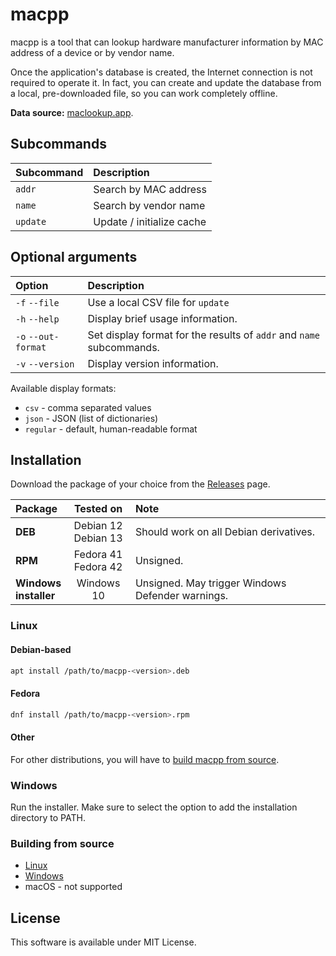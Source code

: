 # macpp

macpp is a tool that can lookup hardware manufacturer information by MAC address of a device or by vendor name.

Once the application's database is created, the Internet connection is not required to operate it. In fact, you can create and update the database from a local, pre-downloaded file, so you can work completely offline.

**Data source:** [maclookup.app](https://maclookup.app/downloads/csv-database).

## Subcommands

| Subcommand       | Description                            |
|:-----------------|:---------------------------------------|
| `addr`           | Search by MAC address                  |
| `name`           | Search by vendor name                  |
| `update`         | Update / initialize cache              |

## Optional arguments

| Option              | Description                                                          |
|:--------------------|:---------------------------------------------------------------------|
| `-f` `--file`       | Use a local CSV file for `update`                                    |
| `-h` `--help`       | Display brief usage information.                                     |
| `-o` `--out-format` | Set display format for the results of `addr` and `name` subcommands. |
| `-v` `--version`    | Display version information.                                         |

Available display formats:

* `csv` - comma separated values
* `json` - JSON (list of dictionaries)
* `regular` - default, human-readable format

## Installation

Download the package of your choice from the [Releases](https://github.com/Zedran/macpp/releases) page.

| Package                  | Tested on              | Note                                             |
|:-------------------------|:----------------------:|:-------------------------------------------------|
| **DEB**                  | Debian 12<br>Debian 13 | Should work on all Debian derivatives.           |
| **RPM**                  | Fedora 41<br>Fedora 42 | Unsigned.                                        |
| **Windows<br>installer** | Windows 10             | Unsigned. May trigger Windows Defender warnings. |

### Linux

#### Debian-based

```bash
apt install /path/to/macpp-<version>.deb
```

#### Fedora

```bash
dnf install /path/to/macpp-<version>.rpm
```

#### Other

For other distributions, you will have to [build macpp from source](doc/build_linux.md).

### Windows

Run the installer. Make sure to select the option to add the installation directory to PATH.

### Building from source

* [Linux](doc/build_linux.md)
* [Windows](doc/build_windows.md)
* macOS - not supported

## License

This software is available under MIT License.
